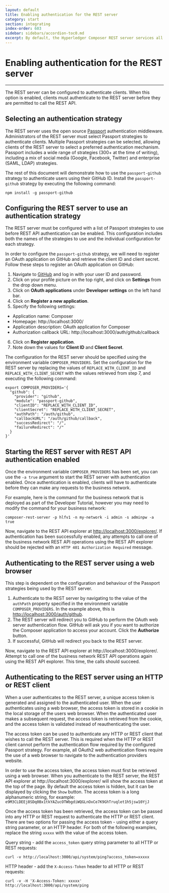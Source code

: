 ```yaml
---
layout: default
title: Enabling authentication for the REST server
category: start
section: integrating
index-order: 603
sidebar: sidebars/accordion-toc0.md
excerpt: By default, the Hyperledger Composer REST server services all requests by using the Blockchain identity specified on the command line at startup. By [**enabling authentication, the identity of the client can be used to digitally sign all transactions made by that client.**](./securing-the-rest-server.html)
---
```


# Enabling authentication for the REST server

---

The REST server can be configured to authenticate clients. When this option is enabled, clients must authenticate to the REST server before they are permitted to call the REST API.

## Selecting an authentication strategy

The REST server uses the open source [Passport](http://passportjs.org) authentication middleware. Administrators of the REST server must select Passport strategies to authenticate clients. Multiple Passport strategies can be selected, allowing clients of the REST server to select a preferred authentication mechanism. Passport includes a wide range of strategies (300+ at the time of writing), including a mix of social media (Google, Facebook, Twitter) and enterprise (SAML, LDAP) strategies.

The rest of this document will demonstrate how to use the `passport-github` strategy to authenticate users using their GitHub ID. Install the `passport-github` strategy by executing the following command:

    npm install -g passport-github

## Configuring the REST server to use an authentication strategy

The REST server must be configured with a list of Passport strategies to use before REST API authentication can be enabled. This configuration includes both the names of the strategies to use and the individual configuration for each strategy.

In order to configure the `passport-github` strategy, we will need to register an OAuth application on GitHub and retrieve the client ID and client secret. Follow these steps to register an OAuth application on GitHub:

1. Navigate to [GitHub](https://github.com) and log in with your user ID and password.
2. Click on your profile picture on the top right, and click on **Settings** from the drop down menu.
3. Click on **OAuth applications** under **Developer settings** on the left hand bar.
4. Click on **Register a new application**.
5. Specify the following settings:
  * Application name: Composer
  * Homepage: http://localhost:3000/
  * Application description: OAuth application for Composer
  * Authorization callback URL: http://localhost:3000/auth/github/callback
6. Click on **Register application**.
7. Note down the values for **Client ID** and **Client Secret**.

The configuration for the REST server should be specified using the environment variable `COMPOSER_PROVIDERS`. Set the configuration for the REST server by replacing the values of `REPLACE_WITH_CLIENT_ID` and `REPLACE_WITH_CLIENT_SECRET` with the values retrieved from step 7, and executing the following command:

    export COMPOSER_PROVIDERS='{
      "github": {
        "provider": "github",
        "module": "passport-github",
        "clientID": "REPLACE_WITH_CLIENT_ID",
        "clientSecret": "REPLACE_WITH_CLIENT_SECRET",
        "authPath": "/auth/github",
        "callbackURL": "/auth/github/callback",
        "successRedirect": "/",
        "failureRedirect": "/"
      }
    }'

## Starting the REST server with REST API authentication enabled

Once the environment variable `COMPOSER_PROVIDERS` has been set, you can use the `-a true` argument to start the REST server with authentication enabled. Once authentication is enabled, clients will have to authenticate before they can make any requests to the business network.

For example, here is the command for the business network that is deployed as part of the Developer Tutorial, however you may need to modify the command for your business network:

    composer-rest-server -p hlfv1 -n my-network -i admin -s adminpw -a true

Now, navigate to the REST API explorer at [http://localhost:3000/explorer/](http://localhost:3000/explorer/). If authentication has been successfully enabled, any attempts to call one of the business network REST API operations using the REST API explorer should be rejected with an `HTTP 401 Authorization Required` message.

## Authenticating to the REST server using a web browser

This step is dependent on the configuration and behaviour of the Passport strategies being used by the REST server.

1. Authenticate to the REST server by navigating to the value of the `authPath` property specified in the environment variable `COMPOSER_PROVIDERS`. In the example above, this is [http://localhost:3000/auth/github](http://localhost:3000/auth/github).
2. The REST server will redirect you to GitHub to perform the OAuth web server authentication flow. GitHub will ask you if you want to authorize the Composer application to access your account. Click the **Authorize** button.
3. If successful, GitHub will redirect you back to the REST server.

Now, navigate to the REST API explorer at http://localhost:3000/explorer/. Attempt to call one of the business network REST API operations again using the REST API explorer. This time, the calls should succeed.

## Authenticating to the REST server using an HTTP or REST client

When a user authenticates to the REST server, a unique access token is generated and assigned to the authenticated user. When the user authenticates using a web browser, the access token is stored in a cookie in the local storage of the users web browser. When the authenticated user makes a subsequent request, the access token is retrieved from the cookie, and the access token is validated instead of reauthenticating the user.

The access token can be used to authenticate any HTTP or REST client that wishes to call the REST server. This is required when the HTTP or REST client cannot perform the authentication flow required by the configured Passport strategy. For example, all OAuth2 web authentication flows require the use of a web browser to navigate to the authentication providers website. 

In order to use the access token, the access token must first be retrieved using a web browser. When you authenticate to the REST server, the REST API explorer at http://localhost:3000/explorer/ will show the access token at the top of the page. By default the access token is hidden, but it can be displayed by clicking the `Show` button. The access token is a long alphanumeric string, for example: `e9M3CLDEEj8SDq0Bx1tkYAZucOTWbgdiWQGLnOxCe7K9GhTruqlet1h5jsw10YjJ`

Once the access token has been retrieved, the access token can be passed into any HTTP or REST request to authenticate the HTTP or REST client. There are two options for passing the access token - using either a query string parameter, or an HTTP header. For both of the following examples, replace the string `xxxxx` with the value of the access token.

Query string - add the `access_token` query string parameter to all HTTP or REST requests:

    curl -v http://localhost:3000/api/system/ping?access_token=xxxxx

HTTP header - add the `X-Access-Token` header to all HTTP or REST requests:

    curl -v -H 'X-Access-Token: xxxxx' http://localhost:3000/api/system/ping
